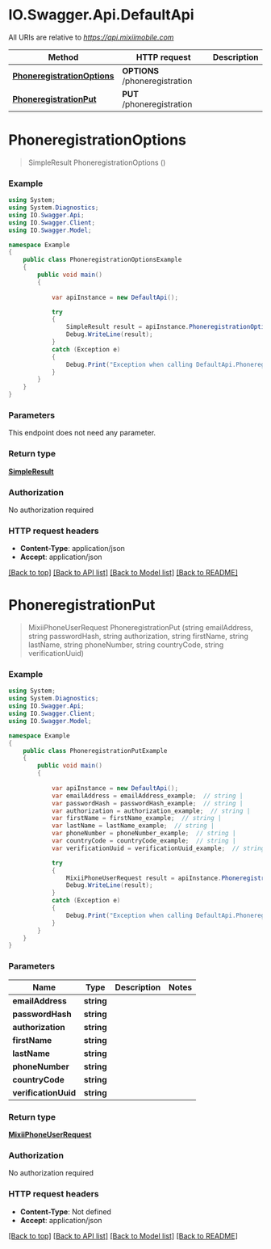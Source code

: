 # IO.Swagger.Api.DefaultApi

All URIs are relative to *https://api.mixiimobile.com*

Method | HTTP request | Description
------------- | ------------- | -------------
[**PhoneregistrationOptions**](DefaultApi.md#phoneregistrationoptions) | **OPTIONS** /phoneregistration | 
[**PhoneregistrationPut**](DefaultApi.md#phoneregistrationput) | **PUT** /phoneregistration | 


<a name="phoneregistrationoptions"></a>
# **PhoneregistrationOptions**
> SimpleResult PhoneregistrationOptions ()



### Example
```csharp
using System;
using System.Diagnostics;
using IO.Swagger.Api;
using IO.Swagger.Client;
using IO.Swagger.Model;

namespace Example
{
    public class PhoneregistrationOptionsExample
    {
        public void main()
        {
            
            var apiInstance = new DefaultApi();

            try
            {
                SimpleResult result = apiInstance.PhoneregistrationOptions();
                Debug.WriteLine(result);
            }
            catch (Exception e)
            {
                Debug.Print("Exception when calling DefaultApi.PhoneregistrationOptions: " + e.Message );
            }
        }
    }
}
```

### Parameters
This endpoint does not need any parameter.

### Return type

[**SimpleResult**](SimpleResult.md)

### Authorization

No authorization required

### HTTP request headers

 - **Content-Type**: application/json
 - **Accept**: application/json

[[Back to top]](#) [[Back to API list]](../README.md#documentation-for-api-endpoints) [[Back to Model list]](../README.md#documentation-for-models) [[Back to README]](../README.md)

<a name="phoneregistrationput"></a>
# **PhoneregistrationPut**
> MixiiPhoneUserRequest PhoneregistrationPut (string emailAddress, string passwordHash, string authorization, string firstName, string lastName, string phoneNumber, string countryCode, string verificationUuid)



### Example
```csharp
using System;
using System.Diagnostics;
using IO.Swagger.Api;
using IO.Swagger.Client;
using IO.Swagger.Model;

namespace Example
{
    public class PhoneregistrationPutExample
    {
        public void main()
        {
            
            var apiInstance = new DefaultApi();
            var emailAddress = emailAddress_example;  // string | 
            var passwordHash = passwordHash_example;  // string | 
            var authorization = authorization_example;  // string | 
            var firstName = firstName_example;  // string | 
            var lastName = lastName_example;  // string | 
            var phoneNumber = phoneNumber_example;  // string | 
            var countryCode = countryCode_example;  // string | 
            var verificationUuid = verificationUuid_example;  // string | 

            try
            {
                MixiiPhoneUserRequest result = apiInstance.PhoneregistrationPut(emailAddress, passwordHash, authorization, firstName, lastName, phoneNumber, countryCode, verificationUuid);
                Debug.WriteLine(result);
            }
            catch (Exception e)
            {
                Debug.Print("Exception when calling DefaultApi.PhoneregistrationPut: " + e.Message );
            }
        }
    }
}
```

### Parameters

Name | Type | Description  | Notes
------------- | ------------- | ------------- | -------------
 **emailAddress** | **string**|  | 
 **passwordHash** | **string**|  | 
 **authorization** | **string**|  | 
 **firstName** | **string**|  | 
 **lastName** | **string**|  | 
 **phoneNumber** | **string**|  | 
 **countryCode** | **string**|  | 
 **verificationUuid** | **string**|  | 

### Return type

[**MixiiPhoneUserRequest**](MixiiPhoneUserRequest.md)

### Authorization

No authorization required

### HTTP request headers

 - **Content-Type**: Not defined
 - **Accept**: application/json

[[Back to top]](#) [[Back to API list]](../README.md#documentation-for-api-endpoints) [[Back to Model list]](../README.md#documentation-for-models) [[Back to README]](../README.md)

